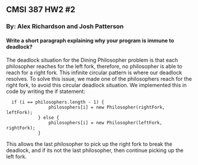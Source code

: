 ## CMSI 387 HW2 #2
### By: Alex Richardson and Josh Patterson

#### Write a short paragraph explaining why your program is immune to deadlock?
The deadlock situation for the Dining Philosopher problem is that each philosopher reaches for the left fork, therefore, no philosopher is able to reach for a right fork. This infinite circular pattern is where our deadlock resolves. To solve this issue, we made one of the philosophers reach for the right fork, to avoid this circular deadlock situation. We implemented this in code by writing the if statement:
```
  if (i == philosophers.length - 1) {
                philosophers[i] = new Philosopher(rightFork, leftFork); 
            } else {
                philosophers[i] = new Philosopher(leftFork, rightFork);
            }
```
This allows the last philosopher to pick up the right fork to break the deadlock, and if its not the last philosopher, then continue picking up the left fork.
